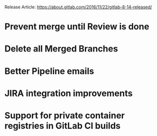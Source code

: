 Release Article: https://about.gitlab.com/2016/11/22/gitlab-8-14-released/

# Prevent merge until Review is done
# Delete all Merged Branches
# Better Pipeline emails
# JIRA integration improvements
# Support for private container registries in GitLab CI builds